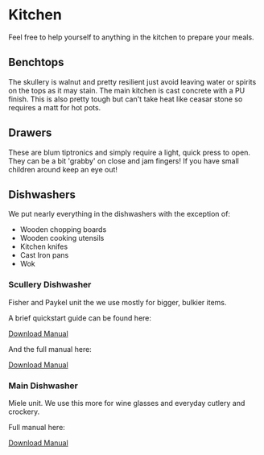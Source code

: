 # Kitchen

Feel free to help yourself to anything in the kitchen to prepare your meals.

## Benchtops
The skullery is walnut and pretty resilient just avoid leaving water or spirits on the tops as it may stain. The main kitchen is cast concrete with a PU finish. This is also pretty tough but can't take heat like ceasar stone so requires a matt for hot pots.

## Drawers
These are blum tiptronics and simply require a light, quick press to open. They can be a bit 'grabby' on close and jam fingers! If you have small children around keep an eye out!

## Dishwashers
We put nearly everything in the dishwashers with the exception of:
- Wooden chopping boards
- Wooden cooking utensils
- Kitchen knifes
- Cast Iron pans
- Wok

### Scullery Dishwasher
Fisher and Paykel unit the we use mostly for bigger, bulkier items.

A brief quickstart guide can be found here:

[Download Manual](_media/manuals/dishwasher-fp-quick.pdf ':ignore')

And the full manual here:

[Download Manual](_media/manuals/dishwasher-fp-full.pdf ':ignore')

### Main Dishwasher
Miele unit. We use this more for wine glasses and everyday cutlery and crockery.

Full manual here:

[Download Manual](_media/manuals/dishwasher-miele.pdf ':ignore')